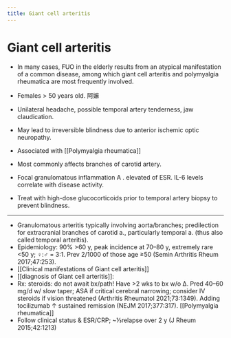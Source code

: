 ```yaml
---
title: Giant cell arteritis
---
```

# Giant cell arteritis
- In many cases, FUO in the elderly results from an atypical manifestation of a common disease, among which giant cell arteritis and polymyalgia rheumatica are most frequently involved.

* Females > 50 years old. 阿嫲
* Unilateral headache, possible temporal artery tenderness, jaw claudication.
* May lead to irreversible blindness due to anterior ischemic optic neuropathy. 
* Associated with [[Polymyalgia rheumatica]]

* Most commonly affects branches of carotid artery.
* Focal granulomatous inflammation A . elevated of ESR. IL-6 levels correlate with disease activity.
* Treat with high-dose glucocorticoids prior to temporal artery biopsy to prevent blindness.

---

* Granulomatous arteritis typically involving aorta/branches; predilection for extracranial branches of carotid a., particularly temporal a. (thus also called temporal arteritis).
* Epidemiology: 90% >60 y, peak incidence at 70–80 y, extremely rare <50 y; ♀:♂ = 3:1. Prev 2/1000 of those age ≥50 (Semin Arthritis Rheum 2017;47:253).
* [[Clinical manifestations of Giant cell arteritis]] 
* [[diagnosis of Giant cell arteritis]]: 
* Rx: steroids: do not await bx/path! Have >2 wks to bx w/o Δ. Pred 40–60 mg/d w/ slow taper; ASA if critical cerebral narrowing; consider IV steroids if vision threatened (Arthritis Rheumatol 2021;73:1349). Adding tocilizumab ↑ sustained remission (NEJM 2017;377:317).
[[Polymyalgia rheumatica]]
* Follow clinical status & ESR/CRP; ~⅓relapse over 2 y (J Rheum 2015;42:1213)
